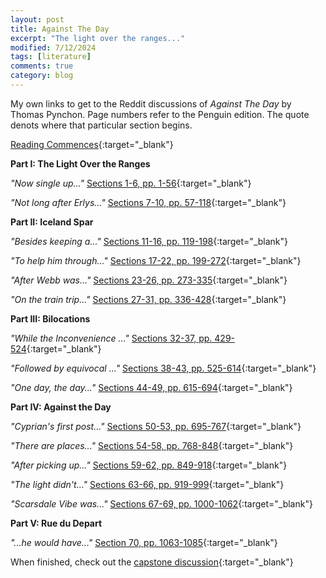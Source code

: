 ```yaml
---
layout: post
title: Against The Day
excerpt: "The light over the ranges..."
modified: 7/12/2024
tags: [literature]
comments: true
category: blog
---
```


My own links to get to the Reddit discussions of _Against The Day_ by Thomas Pynchon. Page numbers refer to the Penguin edition. The quote denots where that particular section begins.

[Reading Commences](https://www.reddit.com/r/ThomasPynchon/comments/r2o2pk/against_the_day_group_read_week_1_reading/?sort=top/){:target="\_blank"}

**Part I: The Light Over the Ranges**

*"Now single up..."*
[Sections 1-6, pp. 1-56](https://www.reddit.com/r/ThomasPynchon/comments/r7yjzd/against_the_day_group_read_week_2_sections_16/?sort=top/){:target="\_blank"}

*"Not long after Erlys..."*
[Sections 7-10, pp. 57-118](https://www.reddit.com/r/ThomasPynchon/comments/rf38nu/against_the_day_group_read_week_3_sections_710/?sort=top/){:target="\_blank"}

**Part II: Iceland Spar**

*"Besides keeping a..."*
[Sections 11-16, pp. 119-198](https://www.reddit.com/r/ThomasPynchon/comments/ritbpz/against_the_day_group_read_week_4_sections_1116/?sort=top/){:target="\_blank"}

*"To help him through..."*
[Sections 17-22, pp. 199-272](https://www.reddit.com/r/ThomasPynchon/comments/ro1jrj/against_the_day_group_read_week_5_sections_1722/?sort=top/){:target="\_blank"}

*"After Webb was..."*
[Sections 23-26, pp. 273-335](https://www.reddit.com/r/ThomasPynchon/comments/rssnj2/against_the_day_group_read_week_6_sections_23_26/?sort=top/){:target="\_blank"}

*"On the train trip..."*
[Sections 27-31, pp. 336-428](https://www.reddit.com/r/ThomasPynchon/comments/s3kv5a/against_the_day_group_read_week_8_sections_27_31/?sort=top/){:target="\_blank"}


**Part III: Bilocations**

*"While the Inconvenience ..."*
[Sections 32-37, pp. 429-524](https://www.reddit.com/r/ThomasPynchon/comments/s9pm0a/against_the_day_group_read_week_9_sections_3237/?sort=top/){:target="\_blank"}

*"Followed by equivocal ..."*
[Sections 38-43, pp. 525-614](https://www.reddit.com/r/ThomasPynchon/comments/shc06q/sections_3843/?sort=top/){:target="\_blank"}

*"One day, the day..."*
[Sections 44-49, pp. 615-694](https://www.reddit.com/r/ThomasPynchon/comments/skf0bh/against_the_day_group_read_week_11_sections_4449/?sort=top/){:target="\_blank"}

**Part IV: Against the Day**

*"Cyprian's first post..."*
[Sections 50-53, pp. 695-767](https://www.reddit.com/r/ThomasPynchon/comments/sqzvya/against_the_day_group_read_week_12_sections_5053/?sort=top/){:target="\_blank"}

*"There are places..."*
[Sections 54-58, pp. 768-848](https://www.reddit.com/r/ThomasPynchon/comments/svvd4p/atd_group_read_week_13_sections_54_to_58/?sort=top/){:target="\_blank"}

*"After picking up..."*
[Sections 59-62, pp. 849-918](https://www.reddit.com/r/ThomasPynchon/comments/t0xhdl/against_the_day_week_14_sections_59_through_62/?sort=top/){:target="\_blank"}

*"The light didn't..."*
[Sections 63-66, pp. 919-999](https://www.reddit.com/r/ThomasPynchon/comments/t6uu6t/against_the_day_week_15_sections_63_through_66/?sort=top/){:target="\_blank"}

*"Scarsdale Vibe was..."*
[Sections 67-69, pp. 1000-1062](https://www.reddit.com/r/ThomasPynchon/comments/tbq3ln/against_the_day_reading_group_week_16_sections_67/?sort=top/){:target="\_blank"}

**Part V: Rue du Depart**

*"...he would have..."*
[Section 70, pp. 1063-1085](https://www.reddit.com/r/ThomasPynchon/comments/th42qc/against_the_day_reading_group_week_17_section_70/?sort=top/){:target="\_blank"}

When finished, check out the [capstone discussion](https://www.reddit.com/r/ThomasPynchon/comments/tnkc8j/against_the_day_group_read_capstone/?sort=top/){:target="\_blank"}
